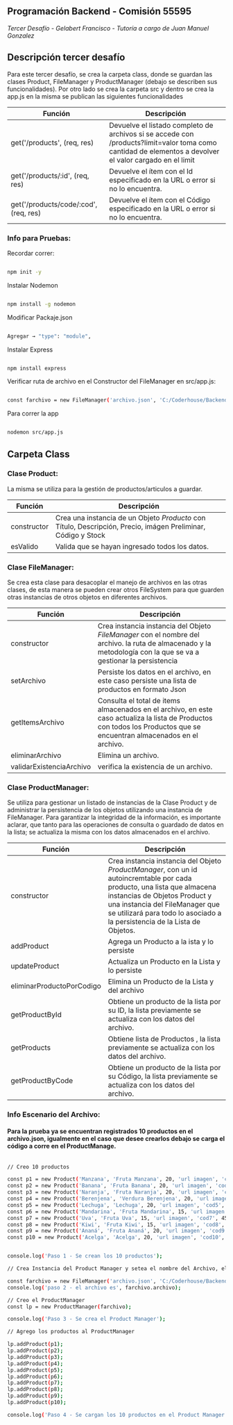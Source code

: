 ## Programación Backend -  Comisión 55595 

*Tercer Desafío - Gelabert Francisco - Tutoría a cargo de Juan Manuel Gonzalez*


## Descripción tercer desafío

Para este tercer desafío, se crea la carpeta class, donde se guardan las clases Product, FileManager y ProductManager (debajo se describen sus funcionalidades).
Por otro lado se crea la carpeta src y dentro se crea la app.js en la misma se publican las siguientes funcionalidades 

| Función | Descripción | 
| --- | --- | 
| get('/products', (req, res) | Devuelve el listado completo de archivos si se accede con /products?limit=valor  toma como cantidad de elementos a devolver el valor cargado en el limit|
| get('/products/:id', (req, res) | Devuelve el ítem con el Id especificado en la URL o error si no lo encuentra.|
| get('/products/code/:cod', (req, res) | Devuelve el ítem con el Código especificado en la URL o error si no lo encuentra.|


### Info para Pruebas: 

Recordar correr: 

```bash

npm init -y

```

Instalar Nodemon

```bash

npm install -g nodemon

```

Modificar Packaje.json

```bash

Agregar → "type": "module",

```

Instalar Express

```bash

npm install express  

```

Verificar ruta de archivo en el Constructor del FileManager en src/app.js: 

```bash

const farchivo = new FileManager('archivo.json', 'C:/Coderhouse/Backend/03-TercerDesafio');

```

Para correr la app

```bash

nodemon src/app.js

```


## Carpeta Class

### Clase Product: 

La misma se utiliza para la gestión de productos/articulos a guardar.

| Función | Descripción | 
| --- | --- | 
| constructor | Crea una instancia de un Objeto *Producto* con Título, Descripción, Precio, imágen Preliminar, Código y Stock|
| esValido | Valida que se hayan ingresado todos los datos.|

### Clase FileManager: 
Se crea esta clase para desacoplar el manejo de archivos en las otras clases, de esta manera se pueden crear otros FileSystem para que guarden otras instancias de otros objetos en diferentes archivos.

| Función | Descripción | 
| --- | --- | 
| constructor | Crea instancia instancia del Objeto *FileManager* con el nombre del archivo. la ruta de almacenado y la metodología con la que se va a gestionar la persistencia  |
| setArchivo | Persiste los datos en el archivo, en este caso persiste una lista de productos en formato Json |
| getItemsArchivo | Consulta el total de items almacenados en el archivo, en este caso actualiza la lista de Productos con todos los Productos que se encuentran almacenados en el archivo.|
| eliminarArchivo | Elimina un archivo.|
| validarExistenciaArchivo | verifica la existencia de un archivo.|

### Clase ProductManager: 
Se utiliza para gestionar un listado de instancias de la Clase Product y de administrar la persistencia de los objetos utilizando una instancia de FileManager.
Para garantizar la integridad de la información, es importante aclarar, que tanto para las operaciones de consulta o guardado de datos en la lista; se actualiza la misma con los datos almacenados en el archivo. 

| Función | Descripción | 
| --- | --- | 
| constructor | Crea instancia instancia del Objeto *ProductManager*, con un id autoincremtable por cada producto, una lista que almacena instancias de Objetos Product y una instancia del FileManager que se utilizará para todo lo asociado a la persistencia de la Lista de Objetos. 
| addProduct | Agrega un Producto a la ista y lo persiste |
| updateProduct | Actualiza un Producto en la Lista y lo persiste|
| eliminarProductoPorCodigo | Elimina un Producto de la Lista y del archivo|
| getProductById | Obtiene un producto de la lista por su ID, la lista previamente se actualiza con los datos del archivo. |
| getProducts | Obtiene lista de Productos , la lista previamente se actualiza con los datos del archivo. |
| getProductByCode |Obtiene un producto de la lista por su Código, la lista previamente se actualiza con los datos del archivo.  |



### Info Escenario del Archivo: 

#### Para la prueba ya se encuentran registrados 10 productos en el archivo.json, igualmente en el caso que desee crearlos debajo se carga el código a corre en el ProductManage.

```bash

// Creo 10 productos 

const p1 = new Product('Manzana', 'Fruta Manzana', 20, 'url imagen', 'cod1', 10);
const p2 = new Product('Banana', 'Fruta Banana', 20, 'url imagen', 'cod2', 12);
const p3 = new Product('Naranja', 'Fruta Naranja', 20, 'url imagen', 'cod3', 13);
const p4 = new Product('Berenjena', 'Verdura Berenjena', 20, 'url imagen', 'cod4', 14);
const p5 = new Product('Lechuga', 'Lechuga', 20, 'url imagen', 'cod5', 95);
const p6 = new Product('Mandarina', 'Fruta Mandarina', 15, 'url imagen', 'cod6', 54);
const p7 = new Product('Uva', 'Fruta Uva', 15, 'url imagen', 'cod7', 45);
const p8 = new Product('Kiwi', 'Fruta Kiwi', 15, 'url imagen', 'cod8', 12);
const p9 = new Product('Ananá', 'Fruta Ananá', 20, 'url imagen', 'cod9', 20);
const p10 = new Product('Acelga', 'Acelga', 20, 'url imagen', 'cod10', 30);


console.log('Paso 1 - Se crean los 10 productos');

// Crea Instancia del Product Manager y setea el nombre del Archivo, el Origen de fatos y la ruta

const farchivo = new FileManager('archivo.json', 'C:/Coderhouse/Backend/03-TercerDesafio');
console.log('paso 2 - el archivo es', farchivo.archivo);

// Creo el ProductManager
const lp = new ProductManager(farchivo);

console.log('Paso 3 - Se crea el Product Manager');

// Agrego los productos al ProductManager

lp.addProduct(p1);
lp.addProduct(p2);
lp.addProduct(p3);
lp.addProduct(p4);
lp.addProduct(p5);
lp.addProduct(p6);
lp.addProduct(p7);
lp.addProduct(p8);
lp.addProduct(p9);
lp.addProduct(p10);

console.log('Paso 4 - Se cargan los 10 productos en el Product Manager y se persisten en el archivo de Paso 2');


```
